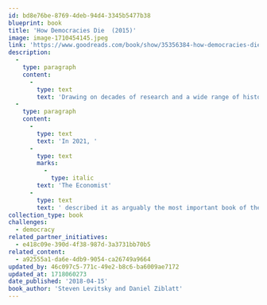 ```yaml
---
id: bd8e76be-8769-4deb-94d4-3345b5477b38
blueprint: book
title: 'How Democracies Die  (2015)'
image: image-1710454145.jpeg
link: 'https://www.goodreads.com/book/show/35356384-how-democracies-die?from_search=true&from_srp=true&qid=bTpHyDSxhS&rank=1'
description:
  -
    type: paragraph
    content:
      -
        type: text
        text: 'Drawing on decades of research and a wide range of historical and global examples, from 1930s Europe to contemporary Hungary, Turkey, and Venezuela, to the American South during Jim Crow, Levitsky and Ziblatt show how democracies die -- and how ours can be saved.'
  -
    type: paragraph
    content:
      -
        type: text
        text: 'In 2021, '
      -
        type: text
        marks:
          -
            type: italic
        text: 'The Economist'
      -
        type: text
        text: ' described it as arguably the most important book of the Trump era.'
collection_type: book
challenges:
  - democracy
related_partner_initiatives:
  - e418c09e-390d-4f38-987d-3a3731bb70b5
related_content:
  - a92555a1-da6e-4db9-9054-ca26749a9664
updated_by: 46c097c5-771c-49e2-b8c6-ba6009ae7172
updated_at: 1718060273
date_published: '2018-04-15'
book_author: 'Steven Levitsky and Daniel Ziblatt'
---
```

